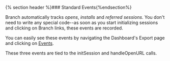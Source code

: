 
{% section header %}### Standard Events{%endsection%}

Branch automatically tracks *opens*, *installs* and *referred sessions*. You don't need to write any special code--as soon as you start initializing sessions and clicking on Branch links, these events are recorded.

You can easily see these events by navigating the Dashboard's Export page and clicking on [Events](https://dashboard.branch.io/#/export/events/view). 

These three events are tied to the initSession and handleOpenURL calls.
